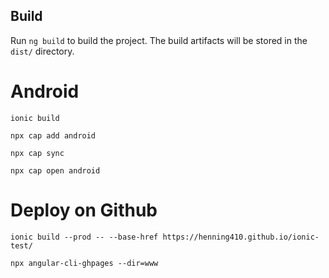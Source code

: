 ## Build

Run `ng build` to build the project. The build artifacts will be stored in the `dist/` directory.

# Android

`ionic build`

`npx cap add android`

`npx cap sync`

`npx cap open android`

# Deploy on Github

`ionic build --prod -- --base-href https://henning410.github.io/ionic-test/`

`npx angular-cli-ghpages --dir=www`
